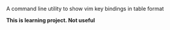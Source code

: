 A command line utility to show vim key bindings in table format


**This is learning project. Not useful**


